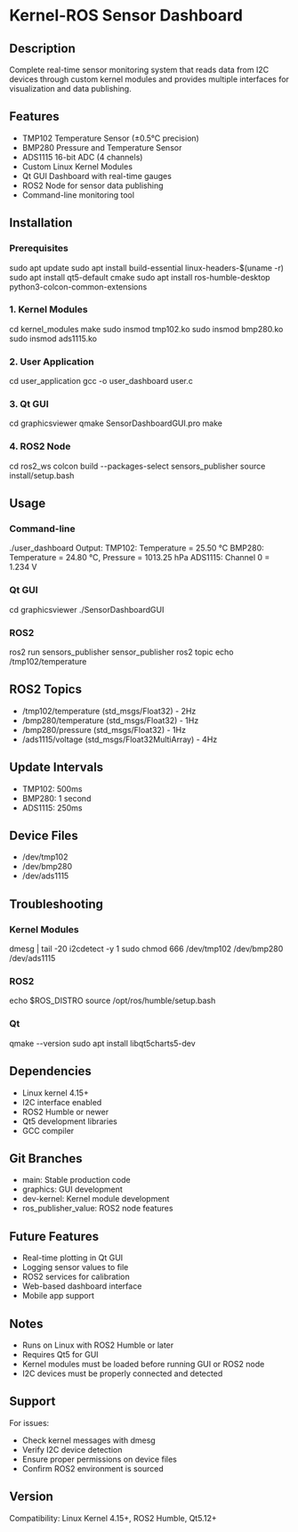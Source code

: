 # Kernel-ROS Sensor Dashboard

## Description
Complete real-time sensor monitoring system that reads data from I2C devices through custom kernel modules and provides multiple interfaces for visualization and data publishing.

## Features
- TMP102 Temperature Sensor (±0.5°C precision)
- BMP280 Pressure and Temperature Sensor
- ADS1115 16-bit ADC (4 channels)
- Custom Linux Kernel Modules
- Qt GUI Dashboard with real-time gauges
- ROS2 Node for sensor data publishing
- Command-line monitoring tool



## Installation

### Prerequisites
sudo apt update
sudo apt install build-essential linux-headers-$(uname -r)
sudo apt install qt5-default cmake
sudo apt install ros-humble-desktop python3-colcon-common-extensions

### 1. Kernel Modules
cd kernel_modules
make
sudo insmod tmp102.ko
sudo insmod bmp280.ko
sudo insmod ads1115.ko

### 2. User Application
cd user_application
gcc -o user_dashboard user.c

### 3. Qt GUI
cd graphicsviewer
qmake SensorDashboardGUI.pro
make

### 4. ROS2 Node
cd ros2_ws
colcon build --packages-select sensors_publisher
source install/setup.bash

## Usage

### Command-line
./user_dashboard
Output:
TMP102: Temperature = 25.50 °C
BMP280: Temperature = 24.80 °C, Pressure = 1013.25 hPa
ADS1115: Channel 0 = 1.234 V

### Qt GUI
cd graphicsviewer
./SensorDashboardGUI

### ROS2
ros2 run sensors_publisher sensor_publisher
ros2 topic echo /tmp102/temperature

## ROS2 Topics
- /tmp102/temperature (std_msgs/Float32) - 2Hz
- /bmp280/temperature (std_msgs/Float32) - 1Hz
- /bmp280/pressure (std_msgs/Float32) - 1Hz
- /ads1115/voltage (std_msgs/Float32MultiArray) - 4Hz

## Update Intervals
- TMP102: 500ms
- BMP280: 1 second
- ADS1115: 250ms

## Device Files
- /dev/tmp102
- /dev/bmp280
- /dev/ads1115

## Troubleshooting

### Kernel Modules
dmesg | tail -20
i2cdetect -y 1
sudo chmod 666 /dev/tmp102 /dev/bmp280 /dev/ads1115

### ROS2
echo $ROS_DISTRO
source /opt/ros/humble/setup.bash

### Qt
qmake --version
sudo apt install libqt5charts5-dev

## Dependencies
- Linux kernel 4.15+
- I2C interface enabled
- ROS2 Humble or newer
- Qt5 development libraries
- GCC compiler

## Git Branches
- main: Stable production code
- graphics: GUI development
- dev-kernel: Kernel module development
- ros_publisher_value: ROS2 node features

## Future Features
- Real-time plotting in Qt GUI
- Logging sensor values to file
- ROS2 services for calibration
- Web-based dashboard interface
- Mobile app support

## Notes
- Runs on Linux with ROS2 Humble or later
- Requires Qt5 for GUI
- Kernel modules must be loaded before running GUI or ROS2 node
- I2C devices must be properly connected and detected

## Support
For issues:
- Check kernel messages with dmesg
- Verify I2C device detection
- Ensure proper permissions on device files
- Confirm ROS2 environment is sourced



## Version
Compatibility: Linux Kernel 4.15+, ROS2 Humble, Qt5.12+

